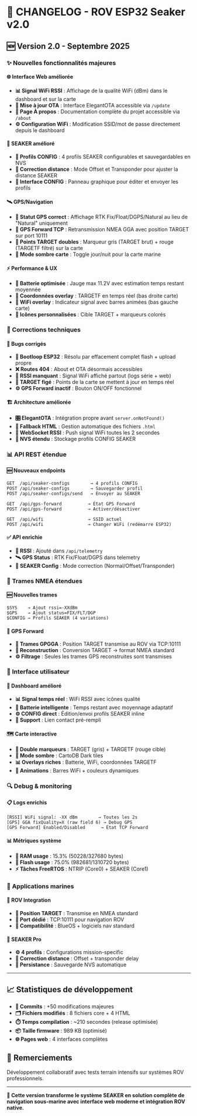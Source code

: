 # 🚀 CHANGELOG - ROV ESP32 Seaker v2.0

## 🆕 Version 2.0 - Septembre 2025

### ✨ Nouvelles fonctionnalités majeures

#### 🌐 **Interface Web améliorée**
- **📊 Signal WiFi RSSI** : Affichage de la qualité WiFi (dBm) dans le dashboard et sur la carte
- **🔄 Mise à jour OTA** : Interface ElegantOTA accessible via `/update`
- **📖 Page À propos** : Documentation complète du projet accessible via `/about`
- **⚙️ Configuration WiFi** : Modification SSID/mot de passe directement depuis le dashboard

#### 🎯 **SEAKER amélioré**
- **📝 Profils CONFIG** : 4 profils SEAKER configurables et sauvegardables en NVS
- **🔧 Correction distance** : Mode Offset et Transponder pour ajuster la distance SEAKER
- **🎨 Interface CONFIG** : Panneau graphique pour éditer et envoyer les profils

#### 🛰️ **GPS/Navigation**
- **🚦 Statut GPS correct** : Affichage RTK Fix/Float/DGPS/Natural au lieu de "Natural" uniquement  
- **📡 GPS Forward TCP** : Retransmission NMEA GGA avec position TARGET sur port 10111
- **🎯 Points TARGET doubles** : Marqueur gris (TARGET brut) + rouge (TARGETF filtré) sur la carte
- **🌙 Mode sombre carte** : Toggle jour/nuit pour la carte marine

#### ⚡ **Performance & UX**
- **🔋 Batterie optimisée** : Jauge max 11.2V avec estimation temps restant moyennée
- **📍 Coordonnées overlay** : TARGETF en temps réel (bas droite carte)
- **📶 WiFi overlay** : Indicateur signal avec barres animées (bas gauche carte)
- **🎨 Icônes personnalisées** : Cible TARGET + marqueurs colorés

### 🔧 Corrections techniques

#### 🐛 **Bugs corrigés**
- **🔴 Bootloop ESP32** : Résolu par effacement complet flash + upload propre
- **❌ Routes 404** : About et OTA désormais accessibles
- **📡 RSSI manquant** : Signal WiFi affiché partout (logs série + web)
- **🎯 TARGET figé** : Points de la carte se mettent à jour en temps réel
- **⚙️ GPS Forward inactif** : Bouton ON/OFF fonctionnel

#### 🏗️ **Architecture améliorée**  
- **🎛️ ElegantOTA** : Intégration propre avant `server.onNotFound()`
- **📁 Fallback HTML** : Gestion automatique des fichiers `.html` 
- **🔧 WebSocket RSSI** : Push signal WiFi toutes les 2 secondes
- **💾 NVS étendu** : Stockage profils CONFIG SEAKER

### 📊 **API REST étendue**

#### 🆕 Nouveaux endpoints
```
GET  /api/seaker-configs        → 4 profils CONFIG
POST /api/seaker-configs        → Sauvegarder profil  
POST /api/seaker-configs/send   → Envoyer au SEAKER

GET  /api/gps-forward          → État GPS Forward
POST /api/gps-forward          → Activer/désactiver

GET  /api/wifi                 → SSID actuel
POST /api/wifi                 → Changer WiFi (redémarre ESP32)
```

#### ✅ **API enrichie**
- **📡 RSSI** : Ajouté dans `/api/telemetry`
- **🛰️ GPS Status** : RTK Fix/Float/DGPS dans telemetry
- **🎯 SEAKER Config** : Mode correction (Normal/Offset/Transponder)

### 📝 **Trames NMEA étendues**

#### 🆕 Nouvelles trames
```
$SYS    → Ajout rssi=-XXdBm
$GPS    → Ajout status=FIX/FLT/DGP  
$CONFIG → Profils SEAKER (4 variations)
```

#### 🎯 **GPS Forward**
- **📍 Trames GPGGA** : Position TARGET transmise au ROV via TCP:10111
- **🔄 Reconstruction** : Conversion TARGET → format NMEA standard
- **⚙️ Filtrage** : Seules les trames GPS reconstruites sont transmises

### 🎨 **Interface utilisateur**

#### 📱 **Dashboard amélioré**
- **📊 Signal temps réel** : WiFi RSSI avec icônes qualité
- **🔋 Batterie intelligente** : Temps restant avec moyennage adaptatif
- **⚙️ CONFIG direct** : Édition/envoi profils SEAKER inline
- **📧 Support** : Lien contact pré-rempli

#### 🗺️ **Carte interactive**
- **🎯 Double marqueurs** : TARGET (gris) + TARGETF (rouge cible)
- **🌙 Mode sombre** : CartoDB Dark tiles
- **📊 Overlays riches** : Batterie, WiFi, coordonnées TARGETF
- **🎨 Animations** : Barres WiFi + couleurs dynamiques

### 🔍 **Debug & monitoring**

#### 📋 **Logs enrichis**
```
[RSSI] WiFi signal: -XX dBm        → Toutes les 2s
[GPS] GGA fixQuality=X (raw field 6) → Debug GPS
[GPS Forward] Enabled/Disabled      → État TCP Forward
```

#### 📊 **Métriques système**
- **🧠 RAM usage** : 15.3% (50228/327680 bytes)
- **💾 Flash usage** : 75.0% (982681/1310720 bytes)  
- **⚡ Tâches FreeRTOS** : NTRIP (Core0) + SEAKER (Core1)

### 🌊 **Applications marines**

#### 🤖 **ROV Integration**
- **📍 Position TARGET** : Transmise en NMEA standard
- **🔌 Port dédié** : TCP:10111 pour navigation ROV
- **🎯 Compatibilité** : BlueOS + logiciels nav standard

#### 🎯 **SEAKER Pro**
- **⚙️ 4 profils** : Configurations mission-specific
- **🔧 Correction distance** : Offset + transponder delay
- **💾 Persistance** : Sauvegarde NVS automatique

---

## 📈 Statistiques de développement

- **📝 Commits** : +50 modifications majeures
- **🗂️ Fichiers modifiés** : 8 fichiers core + 4 HTML
- **⏱️ Temps compilation** : ~210 secondes (release optimisée)
- **📦 Taille firmware** : 989 KB (optimisé)
- **🌐 Pages web** : 4 interfaces complètes

## 🙏 Remerciements

Développement collaboratif avec tests terrain intensifs sur systèmes ROV professionnels.

---

**🚀 Cette version transforme le système SEAKER en solution complète de navigation sous-marine avec interface web moderne et intégration ROV native.**



